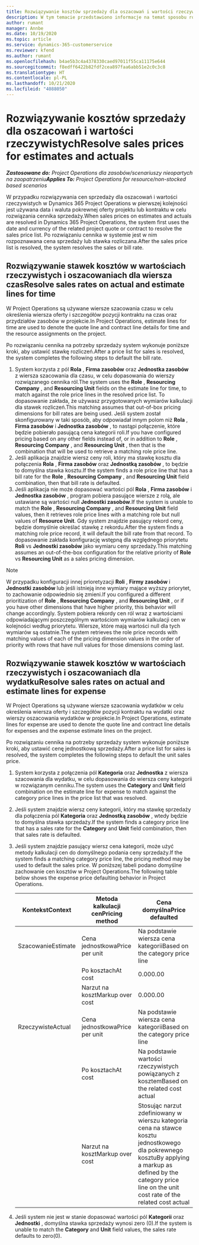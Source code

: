 ```yaml
---
title: Rozwiązywanie kosztów sprzedaży dla oszacowań i wartości rzeczywistych
description: W tym temacie przedstawiono informacje na temat sposobu rozwiązywania stawek sprzedaży na szacunkach i wartościach rzeczywistych.
author: rumant
manager: Annbe
ms.date: 10/19/2020
ms.topic: article
ms.service: dynamics-365-customerservice
ms.reviewer: kfend
ms.author: rumant
ms.openlocfilehash: b4ae5b3c4a4378330caed97011f55ca11175e644
ms.sourcegitcommit: f8edff6422b82fdf2cea897faa6abb51e2c0c3c8
ms.translationtype: HT
ms.contentlocale: pl-PL
ms.lasthandoff: 10/21/2020
ms.locfileid: "4088050"
---
```

# <a name="resolve-sales-prices-for-estimates-and-actuals"></a><span data-ttu-id="ca1c2-103">Rozwiązywanie kosztów sprzedaży dla oszacowań i wartości rzeczywistych</span><span class="sxs-lookup"><span data-stu-id="ca1c2-103">Resolve sales prices for estimates and actuals</span></span>

<span data-ttu-id="ca1c2-104">_**Zastosowane do:** Project Operations dla zasobów/scenariuszy nieopartych na zaopatrzeniu_</span><span class="sxs-lookup"><span data-stu-id="ca1c2-104">_**Applies To:** Project Operations for resource/non-stocked based scenarios_</span></span>

<span data-ttu-id="ca1c2-105">W przypadku rozwiązywania cen sprzedaży dla oszacowań i wartości rzeczywistych w Dynamics 365 Project Operations w pierwszej kolejności jest używana data i waluta pokrewnej oferty projektu lub kontraktu w celu rozwiązania cennika sprzedaży.</span><span class="sxs-lookup"><span data-stu-id="ca1c2-105">When sales prices on estimates and actuals are resolved in Dynamics 365 Project Operations, the system first uses the date and currency of the related project quote or contract to resolve the sales price list.</span></span> <span data-ttu-id="ca1c2-106">Po rozwiązaniu cennika w systemie jest w nim rozpoznawana cena sprzedaży lub stawka rozliczana.</span><span class="sxs-lookup"><span data-stu-id="ca1c2-106">After the sales price list is resolved, the system resolves the sales or bill rate.</span></span>

## <a name="resolve-sales-rates-on-actual-and-estimate-lines-for-time"></a><span data-ttu-id="ca1c2-107">Rozwiązywanie stawek kosztów w wartościach rzeczywistych i oszacowaniach dla wiersza czas</span><span class="sxs-lookup"><span data-stu-id="ca1c2-107">Resolve sales rates on actual and estimate lines for time</span></span>

<span data-ttu-id="ca1c2-108">W Project Operations są używane wiersze szacowania czasu w celu określenia wiersza oferty i szczegółów pozycji kontraktu na czas oraz przydziałów zasobów w projekcie.</span><span class="sxs-lookup"><span data-stu-id="ca1c2-108">In Project Operations, estimate lines for time are used to denote the quote line and contract line details for time and the resource assignments on the project.</span></span>

<span data-ttu-id="ca1c2-109">Po rozwiązaniu cennika na potrzeby sprzedaży system wykonuje poniższe kroki, aby ustawić stawkę rozliczeń.</span><span class="sxs-lookup"><span data-stu-id="ca1c2-109">After a price list for sales is resolved, the system completes the following steps to default the bill rate.</span></span>

1. <span data-ttu-id="ca1c2-110">System korzysta z pól **Rola** , **Firma zasobów** oraz **Jednostka zasobów** z wiersza szacowania dla czasu, w celu dopasowania do wierszy rozwiązanego cennika ról.</span><span class="sxs-lookup"><span data-stu-id="ca1c2-110">The system uses the **Role** , **Resourcing Company** , and **Resourcing Unit** fields on the estimate line for time, to match against the role price lines in the resolved price list.</span></span> <span data-ttu-id="ca1c2-111">To dopasowanie zakłada, że używasz przygotowanych wymiarów kalkulacji dla stawek rozliczeń.</span><span class="sxs-lookup"><span data-stu-id="ca1c2-111">This matching assumes that out-of-box pricing dimensions for bill rates are being used.</span></span> <span data-ttu-id="ca1c2-112">Jeśli system został skonfigurowany w taki sposób, aby odpowiadał innym polom niż **Rola** , **Firma zasobów** i **Jednostka zasobów** , to nastąpi połączenie, które będzie pobierało pasującą cena kategorii roli.</span><span class="sxs-lookup"><span data-stu-id="ca1c2-112">If you have configured pricing based on any other fields instead of, or in addition to **Role** , **Resourcing Company** , and **Resourcing Unit** , then that is the combination that will be used to retrieve a matching role price line.</span></span>
2. <span data-ttu-id="ca1c2-113">Jeśli aplikacja znajdzie wiersz ceny roli, który ma stawkę kosztu dla połączenia **Rola** , **Firma zasobów** oraz **Jednostką zasobów** , to będzie to domyślna stawka kosztu.</span><span class="sxs-lookup"><span data-stu-id="ca1c2-113">If the system finds a role price line that has a bill rate for the **Role** , **Resourcing Company** , and **Resourcing Unit** field combination, then that bill rate is defaulted.</span></span>
3. <span data-ttu-id="ca1c2-114">Jeśli aplikacja nie może dopasować wartości pól **Rola** , **Firma zasobów** i **Jednostka zasobów** , program pobiera pasujące wiersze z rolą, ale ustawiane są wartości null **Jednostki zasobów**.</span><span class="sxs-lookup"><span data-stu-id="ca1c2-114">If the system is unable to match the **Role** , **Resourcing Company** , and **Resourcing Unit** field values, then it retrieves role price lines with a matching role but null values of **Resource Unit**.</span></span> <span data-ttu-id="ca1c2-115">Gdy system znajdzie pasujący rekord ceny, będzie domyślnie określać stawkę z rekordu.</span><span class="sxs-lookup"><span data-stu-id="ca1c2-115">After the system finds a matching role price record, it will default the bill rate from that record.</span></span> <span data-ttu-id="ca1c2-116">To dopasowanie zakłada konfigurację wstępną dla względnego priorytetu **Roli** vs **Jednostki zasobów** jako wymiaru ceny sprzedaży.</span><span class="sxs-lookup"><span data-stu-id="ca1c2-116">This matching assumes an out-of-the-box configuration for the relative priority of **Role** vs **Resourcing Unit** as a sales pricing dimension.</span></span>

> [!NOTE]
> <span data-ttu-id="ca1c2-117">W przypadku konfiguracji innej prioretyzacji **Roli** , **Firmy zasobów** i **Jednostki zasobów** lub jeśli istnieją inne wymiary mające wyższy priorytet, to zachowanie odpowiednio się zmieni.</span><span class="sxs-lookup"><span data-stu-id="ca1c2-117">If you configured a different prioritization of **Role** , **Resourcing Company** , and **Resourcing Unit** , or if you have other dimensions that have higher priority, this behavior will change accordingly.</span></span> <span data-ttu-id="ca1c2-118">System pobiera rekordy cen ról wraz z wartościami odpowiadającymi poszczególnym wartościom wymiarów kalkulacji cen w kolejności według priorytetu. Wiersze, które mają wartości null dla tych wymiarów są ostatnie.</span><span class="sxs-lookup"><span data-stu-id="ca1c2-118">The system retrieves the role price records with matching values of each of the pricing dimension values in the order of priority with rows that have null values for those dimensions coming last.</span></span>

## <a name="resolve-sales-rates-on-actual-and-estimate-lines-for-expense"></a><span data-ttu-id="ca1c2-119">Rozwiązywanie stawek kosztów w wartościach rzeczywistych i oszacowaniach dla wydatku</span><span class="sxs-lookup"><span data-stu-id="ca1c2-119">Resolve sales rates on actual and estimate lines for expense</span></span>

<span data-ttu-id="ca1c2-120">W Project Operations są używane wiersze szacowania wydatków w celu określenia wiersza oferty i szczegółów pozycji kontraktu na wydatki oraz wierszy oszacowania wydatków w projekcie.</span><span class="sxs-lookup"><span data-stu-id="ca1c2-120">In Project Operations, estimate lines for expense are used to denote the quote line and contract line details for expenses and the expense estimate lines on the project.</span></span>

<span data-ttu-id="ca1c2-121">Po rozwiązaniu cennika na potrzeby sprzedaży system wykonuje poniższe kroki, aby ustawić cenę jednostkową sprzedaży.</span><span class="sxs-lookup"><span data-stu-id="ca1c2-121">After a price list for sales is resolved, the system completes the following steps to default the unit sales price.</span></span>

1. <span data-ttu-id="ca1c2-122">System korzysta z połączenia pól **Kategoria** oraz **Jednostka** z wiersza szacowania dla wydatku, w celu dopasowania do wiersza ceny kategorii w rozwiązanym cenniku.</span><span class="sxs-lookup"><span data-stu-id="ca1c2-122">The system uses the **Category** and **Unit** field combination on the estimate line for expense to match against the category price lines in the price list that was resolved.</span></span>
2. <span data-ttu-id="ca1c2-123">Jeśli system znajdzie wiersz ceny kategorii, który ma stawkę sprzedaży dla połączenia pól **Kategoria** oraz **Jednostką zasobów** , wtedy będzie to domyślna stawka sprzedaży.</span><span class="sxs-lookup"><span data-stu-id="ca1c2-123">If the system finds a category price line that has a sales rate for the **Category** and **Unit** field combination, then that sales rate is defaulted.</span></span>
3. <span data-ttu-id="ca1c2-124">Jeśli system znajdzie pasujący wiersz cena kategorii, może użyć metody kalkulacji cen do domyślnego podania ceny sprzedaży.</span><span class="sxs-lookup"><span data-stu-id="ca1c2-124">If the system finds a matching category price line, the pricing method may be used to default the sales price.</span></span> <span data-ttu-id="ca1c2-125">W poniższej tabeli podano domyślne zachowanie cen kosztów w Project Operations.</span><span class="sxs-lookup"><span data-stu-id="ca1c2-125">The following table below shows the expense price defaulting behavior in Project Operations.</span></span>

    | <span data-ttu-id="ca1c2-126">Kontekst</span><span class="sxs-lookup"><span data-stu-id="ca1c2-126">Context</span></span> | <span data-ttu-id="ca1c2-127">Metoda kalkulacji cen</span><span class="sxs-lookup"><span data-stu-id="ca1c2-127">Pricing method</span></span> | <span data-ttu-id="ca1c2-128">Cena domyślna</span><span class="sxs-lookup"><span data-stu-id="ca1c2-128">Price defaulted</span></span> |
    | --- | --- | --- |
    | <span data-ttu-id="ca1c2-129">Szacowanie</span><span class="sxs-lookup"><span data-stu-id="ca1c2-129">Estimate</span></span> | <span data-ttu-id="ca1c2-130">Cena jednostkowa</span><span class="sxs-lookup"><span data-stu-id="ca1c2-130">Price per unit</span></span> | <span data-ttu-id="ca1c2-131">Na podstawie wiersza cena kategorii</span><span class="sxs-lookup"><span data-stu-id="ca1c2-131">Based on the category price line</span></span> |
    | &nbsp; | <span data-ttu-id="ca1c2-132">Po kosztach</span><span class="sxs-lookup"><span data-stu-id="ca1c2-132">At cost</span></span> | <span data-ttu-id="ca1c2-133">0.00</span><span class="sxs-lookup"><span data-stu-id="ca1c2-133">0.00</span></span> |
    | &nbsp; | <span data-ttu-id="ca1c2-134">Narzut na koszt</span><span class="sxs-lookup"><span data-stu-id="ca1c2-134">Markup over cost</span></span> | <span data-ttu-id="ca1c2-135">0.00</span><span class="sxs-lookup"><span data-stu-id="ca1c2-135">0.00</span></span> |
    | <span data-ttu-id="ca1c2-136">Rzeczywiste</span><span class="sxs-lookup"><span data-stu-id="ca1c2-136">Actual</span></span> | <span data-ttu-id="ca1c2-137">Cena jednostkowa</span><span class="sxs-lookup"><span data-stu-id="ca1c2-137">Price per unit</span></span> | <span data-ttu-id="ca1c2-138">Na podstawie wiersza cena kategorii</span><span class="sxs-lookup"><span data-stu-id="ca1c2-138">Based on the category price line</span></span> |
    | &nbsp; | <span data-ttu-id="ca1c2-139">Po kosztach</span><span class="sxs-lookup"><span data-stu-id="ca1c2-139">At cost</span></span> | <span data-ttu-id="ca1c2-140">Na podstawie wartości rzeczywistych powiązanych z kosztem</span><span class="sxs-lookup"><span data-stu-id="ca1c2-140">Based on the related cost actual</span></span> |
    | &nbsp; | <span data-ttu-id="ca1c2-141">Narzut na koszt</span><span class="sxs-lookup"><span data-stu-id="ca1c2-141">Markup over cost</span></span> | <span data-ttu-id="ca1c2-142">Stosując narzut zdefiniowany w wierszu kategoria cena na stawce kosztu jednostkowego dla pokrewnego kosztu</span><span class="sxs-lookup"><span data-stu-id="ca1c2-142">By applying a markup as defined by the category price line on the unit cost rate of the related cost actual</span></span> |

4. <span data-ttu-id="ca1c2-143">Jeśli system nie jest w stanie dopasować wartości pól **Kategorii** oraz **Jednostki** , domyślna stawka sprzedaży wynosi zero (0).</span><span class="sxs-lookup"><span data-stu-id="ca1c2-143">If the system is unable to match the **Category** and **Unit** field values, the sales rate defaults to zero(0).</span></span>
